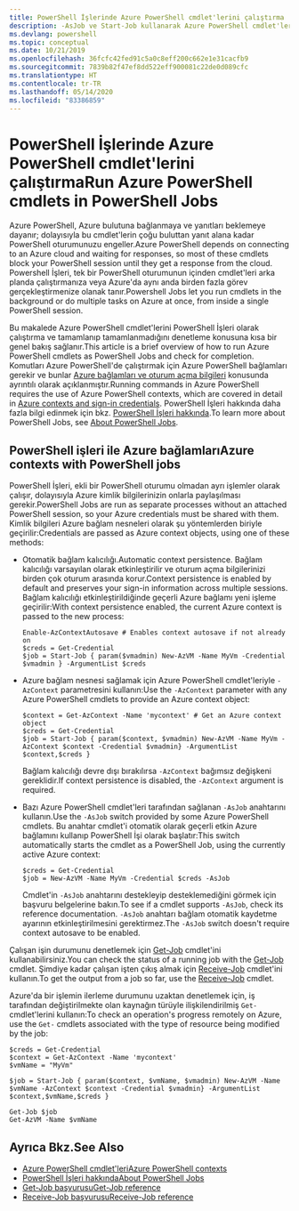 ```yaml
---
title: PowerShell İşlerinde Azure PowerShell cmdlet'lerini çalıştırma
description: -AsJob ve Start-Job kullanarak Azure PowerShell cmdlet'lerini paralel veya arka plan görevi olarak çalıştırmayı öğrenin.
ms.devlang: powershell
ms.topic: conceptual
ms.date: 10/21/2019
ms.openlocfilehash: 36fcfc42fed91c5a0c8eff200c662e1e31cacfb9
ms.sourcegitcommit: 7839b82f47ef8dd522eff900081c22de0d089cfc
ms.translationtype: HT
ms.contentlocale: tr-TR
ms.lasthandoff: 05/14/2020
ms.locfileid: "83386859"
---
```

# <a name="run-azure-powershell-cmdlets-in-powershell-jobs"></a><span data-ttu-id="42d26-103">PowerShell İşlerinde Azure PowerShell cmdlet'lerini çalıştırma</span><span class="sxs-lookup"><span data-stu-id="42d26-103">Run Azure PowerShell cmdlets in PowerShell Jobs</span></span>

<span data-ttu-id="42d26-104">Azure PowerShell, Azure bulutuna bağlanmaya ve yanıtları beklemeye dayanır; dolayısıyla bu cmdlet'lerin çoğu buluttan yanıt alana kadar PowerShell oturumunuzu engeller.</span><span class="sxs-lookup"><span data-stu-id="42d26-104">Azure PowerShell depends on connecting to an Azure cloud and waiting for responses, so most of these cmdlets block your PowerShell session until they get a response from the cloud.</span></span>
<span data-ttu-id="42d26-105">Powershell İşleri, tek bir PowerShell oturumunun içinden cmdlet'leri arka planda çalıştırmanıza veya Azure'da aynı anda birden fazla görev gerçekleştirmenize olanak tanır.</span><span class="sxs-lookup"><span data-stu-id="42d26-105">Powershell Jobs let you run cmdlets in the background or do multiple tasks on Azure at once, from inside a single PowerShell session.</span></span>

<span data-ttu-id="42d26-106">Bu makalede Azure PowerShell cmdlet'lerini PowerShell İşleri olarak çalıştırma ve tamamlanıp tamamlanmadığını denetleme konusuna kısa bir genel bakış sağlanır.</span><span class="sxs-lookup"><span data-stu-id="42d26-106">This article is a brief overview of how to run Azure PowerShell cmdlets as PowerShell Jobs and check for completion.</span></span> <span data-ttu-id="42d26-107">Komutları Azure PowerShell'de çalıştırmak için Azure PowerShell bağlamları gerekir ve bunlar [Azure bağlamları ve oturum açma bilgileri](context-persistence.md) konusunda ayrıntılı olarak açıklanmıştır.</span><span class="sxs-lookup"><span data-stu-id="42d26-107">Running commands in Azure PowerShell requires the use of Azure PowerShell contexts, which are covered in detail in [Azure contexts and sign-in credentials](context-persistence.md).</span></span>
<span data-ttu-id="42d26-108">PowerShell İşleri hakkında daha fazla bilgi edinmek için bkz. [PowerShell İşleri hakkında](/powershell/module/microsoft.powershell.core/about/about_jobs).</span><span class="sxs-lookup"><span data-stu-id="42d26-108">To learn more about PowerShell Jobs, see [About PowerShell Jobs](/powershell/module/microsoft.powershell.core/about/about_jobs).</span></span>

## <a name="azure-contexts-with-powershell-jobs"></a><span data-ttu-id="42d26-109">PowerShell işleri ile Azure bağlamları</span><span class="sxs-lookup"><span data-stu-id="42d26-109">Azure contexts with PowerShell jobs</span></span>

<span data-ttu-id="42d26-110">PowerShell İşleri, ekli bir PowerShell oturumu olmadan ayrı işlemler olarak çalışır, dolayısıyla Azure kimlik bilgilerinizin onlarla paylaşılması gerekir.</span><span class="sxs-lookup"><span data-stu-id="42d26-110">PowerShell Jobs are run as separate processes without an attached PowerShell session, so your Azure credentials must be shared with them.</span></span> <span data-ttu-id="42d26-111">Kimlik bilgileri Azure bağlam nesneleri olarak şu yöntemlerden biriyle geçirilir:</span><span class="sxs-lookup"><span data-stu-id="42d26-111">Credentials are passed as Azure context objects, using one of these methods:</span></span>

* <span data-ttu-id="42d26-112">Otomatik bağlam kalıcılığı.</span><span class="sxs-lookup"><span data-stu-id="42d26-112">Automatic context persistence.</span></span> <span data-ttu-id="42d26-113">Bağlam kalıcılığı varsayılan olarak etkinleştirilir ve oturum açma bilgilerinizi birden çok oturum arasında korur.</span><span class="sxs-lookup"><span data-stu-id="42d26-113">Context persistence is enabled by default and preserves your sign-in information across multiple sessions.</span></span> <span data-ttu-id="42d26-114">Bağlam kalıcılığı etkinleştirildiğinde geçerli Azure bağlamı yeni işleme geçirilir:</span><span class="sxs-lookup"><span data-stu-id="42d26-114">With context persistence enabled, the current Azure context is passed to the new process:</span></span>

  ```azurepowershell-interactive
  Enable-AzContextAutosave # Enables context autosave if not already on
  $creds = Get-Credential
  $job = Start-Job { param($vmadmin) New-AzVM -Name MyVm -Credential $vmadmin } -ArgumentList $creds
  ```

* <span data-ttu-id="42d26-115">Azure bağlam nesnesi sağlamak için Azure PowerShell cmdlet'leriyle `-AzContext` parametresini kullanın:</span><span class="sxs-lookup"><span data-stu-id="42d26-115">Use the `-AzContext` parameter with any Azure PowerShell cmdlets to provide an Azure context object:</span></span>

  ```azurepowershell-interactive
  $context = Get-AzContext -Name 'mycontext' # Get an Azure context object
  $creds = Get-Credential
  $job = Start-Job { param($context, $vmadmin) New-AzVM -Name MyVm -AzContext $context -Credential $vmadmin} -ArgumentList $context,$creds }
  ```

  <span data-ttu-id="42d26-116">Bağlam kalıcılığı devre dışı bırakılırsa `-AzContext` bağımsız değişkeni gereklidir.</span><span class="sxs-lookup"><span data-stu-id="42d26-116">If context persistence is disabled, the `-AzContext` argument is required.</span></span>

* <span data-ttu-id="42d26-117">Bazı Azure PowerShell cmdlet'leri tarafından sağlanan `-AsJob` anahtarını kullanın.</span><span class="sxs-lookup"><span data-stu-id="42d26-117">Use the `-AsJob` switch provided by some Azure PowerShell cmdlets.</span></span> <span data-ttu-id="42d26-118">Bu anahtar cmdlet'i otomatik olarak geçerli etkin Azure bağlamını kullanıp PowerShell İşi olarak başlatır:</span><span class="sxs-lookup"><span data-stu-id="42d26-118">This switch automatically starts the cmdlet as a PowerShell Job, using the currently active Azure context:</span></span>

  ```azurepowershell-interactive
  $creds = Get-Credential
  $job = New-AzVM -Name MyVm -Credential $creds -AsJob
  ```

  <span data-ttu-id="42d26-119">Cmdlet'in `-AsJob` anahtarını destekleyip desteklemediğini görmek için başvuru belgelerine bakın.</span><span class="sxs-lookup"><span data-stu-id="42d26-119">To see if a cmdlet supports `-AsJob`, check its reference documentation.</span></span> <span data-ttu-id="42d26-120">`-AsJob` anahtarı bağlam otomatik kaydetme ayarının etkinleştirilmesini gerektirmez.</span><span class="sxs-lookup"><span data-stu-id="42d26-120">The `-AsJob` switch doesn't require context autosave to be enabled.</span></span>

<span data-ttu-id="42d26-121">Çalışan işin durumunu denetlemek için [Get-Job](/powershell/module/microsoft.powershell.core/get-job) cmdlet'ini kullanabilirsiniz.</span><span class="sxs-lookup"><span data-stu-id="42d26-121">You can check the status of a running job with the [Get-Job](/powershell/module/microsoft.powershell.core/get-job) cmdlet.</span></span> <span data-ttu-id="42d26-122">Şimdiye kadar çalışan işten çıkış almak için [Receive-Job](/powershell/module/microsoft.powershell.core/receive-job) cmdlet'ini kullanın.</span><span class="sxs-lookup"><span data-stu-id="42d26-122">To get the output from a job so far, use the [Receive-Job](/powershell/module/microsoft.powershell.core/receive-job) cmdlet.</span></span>

<span data-ttu-id="42d26-123">Azure'da bir işlemin ilerleme durumunu uzaktan denetlemek için, iş tarafından değiştirilmekte olan kaynağın türüyle ilişkilendirilmiş `Get-` cmdlet'lerini kullanın:</span><span class="sxs-lookup"><span data-stu-id="42d26-123">To check an operation's progress remotely on Azure, use the `Get-` cmdlets associated with the type of resource being modified by the job:</span></span>

```azurepowershell-interactive
$creds = Get-Credential
$context = Get-AzContext -Name 'mycontext'
$vmName = "MyVm"

$job = Start-Job { param($context, $vmName, $vmadmin) New-AzVM -Name $vmName -AzContext $context -Credential $vmadmin} -ArgumentList $context,$vmName,$creds }

Get-Job $job
Get-AzVM -Name $vmName
```

## <a name="see-also"></a><span data-ttu-id="42d26-124">Ayrıca Bkz.</span><span class="sxs-lookup"><span data-stu-id="42d26-124">See Also</span></span>

* [<span data-ttu-id="42d26-125">Azure PowerShell cmdlet'leri</span><span class="sxs-lookup"><span data-stu-id="42d26-125">Azure PowerShell contexts</span></span>](context-persistence.md)
* [<span data-ttu-id="42d26-126">PowerShell İşleri hakkında</span><span class="sxs-lookup"><span data-stu-id="42d26-126">About PowerShell Jobs</span></span>](/powershell/module/microsoft.powershell.core/about/about_jobs)
* [<span data-ttu-id="42d26-127">Get-Job başvurusu</span><span class="sxs-lookup"><span data-stu-id="42d26-127">Get-Job reference</span></span>](/powershell/module/microsoft.powershell.core/get-job)
* [<span data-ttu-id="42d26-128">Receive-Job başvurusu</span><span class="sxs-lookup"><span data-stu-id="42d26-128">Receive-Job reference</span></span>](/powershell/module/microsoft.powershell.core/receive-job)
